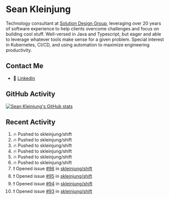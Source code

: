 # Sean Kleinjung

Technology consultant at [Solution Design Group](https://solutiondesign.com/), leveraging over 20 years of software experience to help clients overcome challenges and focus on building cool stuff. Well-versed in Java and Typescript, but eager and able to leverage whatever tools make sense for a given problem. Special interest in Kubernetes, CI/CD, and using automation to maximize engineering productivity.

<!--
**skleinjung/skleinjung** is a ✨ _special_ ✨ repository because its `README.md` (this file) appears on your GitHub profile.

Here are some ideas to get you started:

- 🔭 I’m currently working on ...
- 🌱 I’m currently learning ...
- 👯 I’m looking to collaborate on ...
- 🤔 I’m looking for help with ...
- 💬 Ask me about ...
- 📫 How to reach me: ...
- 😄 Pronouns: ...
- ⚡ Fun fact: ...
-->

## Contact Me

<!-- - 💬 [Personal site](https://phatho-folio.now.sh/) -->
- 🔗 [Linkedin](https://www.linkedin.com/in/sean-kleinjung/)
<!-- - 📧 <a href="mailto:hohuuphat22@gmail.com">Email</a> -->

<!-- - 🤐 <a id="raw-url" href="https://nightly.link/DeKal/dekal-cv-v2/workflows/build/main/huuphatho_cv.zip">Latest Resume (.zip)</a>
- 📄 <a id="raw-url" href="https://raw.githubusercontent.com/DeKal/DeKal/master/cv/phathuuho_cv.pdf">Resume (Manually uploaded)</a> -->

## GitHub Activity

[![Sean Kleinjung's GitHub stats](https://github-readme-stats.vercel.app/api?username=skleinjung&show_icons=true&theme=dark&count_private=true)](https://github.com/skleinjung)

## Recent Activity
<!--START_SECTION:activity-->
1. 🔥 Pushed to skleinjung/shift
2. 🔥 Pushed to skleinjung/shift
3. 🔥 Pushed to skleinjung/shift
4. 🔥 Pushed to skleinjung/shift
5. 🔥 Pushed to skleinjung/shift
6. 🔥 Pushed to skleinjung/shift
7. ❗️ Opened issue [#96](https://github.com/skleinjung/shift/issues/96) in [skleinjung/shift](https://github.com/skleinjung/shift)
8. ❗️ Opened issue [#95](https://github.com/skleinjung/shift/issues/95) in [skleinjung/shift](https://github.com/skleinjung/shift)
9. ❗️ Opened issue [#94](https://github.com/skleinjung/shift/issues/94) in [skleinjung/shift](https://github.com/skleinjung/shift)
10. ❗️ Opened issue [#93](https://github.com/skleinjung/shift/issues/93) in [skleinjung/shift](https://github.com/skleinjung/shift)
<!--END_SECTION:activity-->